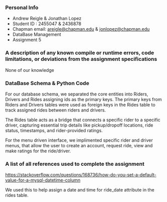 ### Personal Info
* Andrew Reigle & Jonathan Lopez
* Student ID : 2455047 & 2436878
* Chapman email: areigle@chapman.edu & jonlopez@chapman.edu
* DataBase Management 
* Assignment 5

### A description of any known compile or runtime errors, code limitations, or deviations from the assignment specifications
None of our knowledge

### DataBase Schema & Python Code

For our database schema, we separated the core entities into Riders, Drivers and Rides assigning ids as the primary keys. The primary keys from Riders and Drivers tables were used as foreign keys in the Rides table to track assigned rides between riders and drivers. 

The Rides table acts as a bridge that connects a specific rider to a specific driver, capturing essential trip details like pickup/dropoff locations, ride status, timestamps, and rider-provided ratings.

For the menu driven interface, we implimented specific rider and driver menus, that allow the user to create an account, request ride, view and make ratings for the ride/driver. 


### A list of all references used to complete the assignment
https://stackoverflow.com/questions/168736/how-do-you-set-a-default-value-for-a-mysql-datetime-column

We used this to help assign a date and time for ride_date attribute in the rides table.
